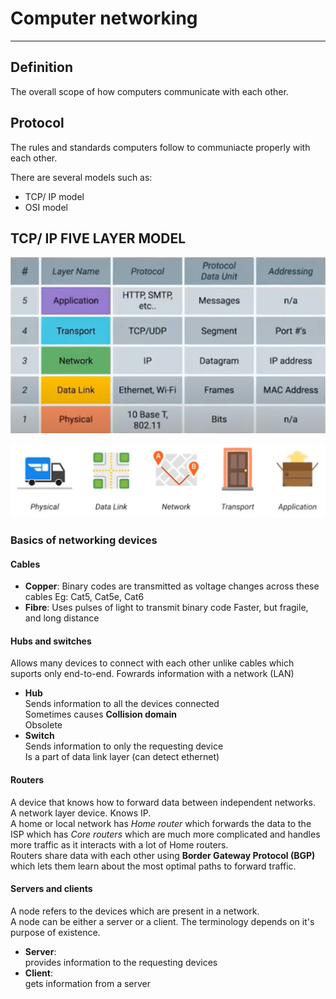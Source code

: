 # Computer networking
---------------
## Definition

The overall scope of how computers communicate with each other.

## Protocol

The rules and standards computers follow to communiacte properly with each other. 

There are several models such as:
- TCP/ IP model
- OSI model

## TCP/ IP FIVE LAYER MODEL
![TCP IP image](https://github.com/abdulaleem21/Docs/blob/main/networking/TCP%20IP%20Model.png)

![TCP IP diagram](https://github.com/abdulaleem21/Docs/blob/main/networking/TCP%20%20IP%20example.png)

### Basics of networking devices

#### Cables
- **Copper**: 
  Binary codes are transmitted as voltage changes across these cables
  Eg: Cat5, Cat5e, Cat6
- **Fibre**: 
  Uses pulses of light to transmit binary code
  Faster, but fragile, and long distance

#### Hubs and switches
Allows many devices to connect with each other unlike cables which suports only end-to-end. 
Fowrards information with a network (LAN)

- **Hub**  
  Sends information to all the devices connected  
  Sometimes causes **Collision domain**  
  Obsolete  
- **Switch**  
  Sends information to only the requesting device  
  Is a part of data link layer (can detect ethernet)  

#### Routers  
A device that knows how to forward data between independent networks.    
A network layer device. Knows IP.    
A home or local network has *Home router* which forwards the data to the ISP which has *Core routers* which are much more complicated and handles more traffic as it interacts with a lot of Home routers.     
Routers share data with each other using **Border Gateway Protocol (BGP)** which lets them learn about the most optimal paths to forward traffic.    

#### Servers and clients

A node refers to the devices which are present in a network.  
A node can be either a server or a client. The terminology depends on it's purpose of existence.   

- **Server**:  
  provides information to the requesting devices
- **Client**:  
  gets information from a server  




